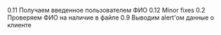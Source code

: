 0.11 Получаем введенное пользователем ФИО
0.12 Minor fixes
0.2  Проверяем ФИО на наличие в файле
0.9  Выводим alert'ом данные о клиенте
